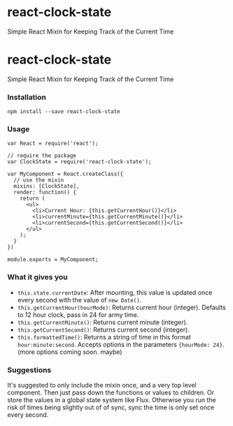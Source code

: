 # react-clock-state
Simple React Mixin for Keeping Track of the Current Time

# react-clock-state
Simple React Mixin for Keeping Track of the Current Time


### Installation

`npm install --save react-clock-state`


### Usage

```
var React = require('react');

// require the package
var ClockState = require('react-clock-state');

var MyComponent = React.createClass({
  // use the mixin
  mixins: [ClockState],
  render: function() {
    return (
      <ul>
        <li>Current Hour: {this.getCurrentHour()}</li>
        <li>currentMinute={this.getCurrentMinute()}</li>
        <li>currentSecond={this.getCurrentSecond()}</li>
      </ul>
    );
  }
})

module.exports = MyComponent;
```

### What it gives you
- `this.state.currentDate`: After mounting, this value is updated once every second with the value of `new Date()`.
- `this.getCurrentHour(hourMode)`: Returns current hour (integer). Defaults to 12 hour clock, pass in 24 for army time.
- `this.getCurrentMinute()`: Returns current minute (integer).
- `this.getCurrentSecond()`: Returns current second (integer).
- `this.formattedTime()`: Returns a string of time in this format `hour:minute:second`. Accepts options in the parameters `{hourMode: 24}`. (more options coming soon. maybe)

### Suggestions 
It's suggested to only include the mixin once, and a very top level component. Then just pass down the functions or values to children. Or store the values in a global state system like Flux. Otherwise you run the risk of times being slightly out of of sync, sync the time is only set once every second.

